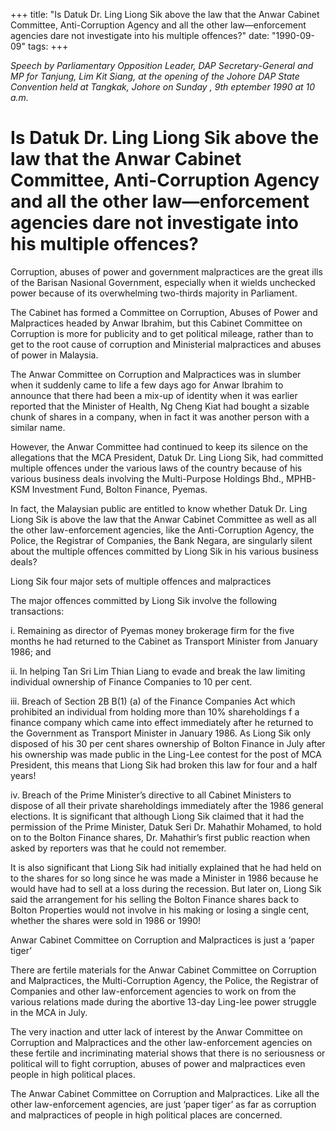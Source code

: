 +++ 
title: "Is Datuk Dr. Ling Liong Sik above the law that the Anwar Cabinet Committee, Anti-Corruption Agency and all the other law—enforcement agencies dare not investigate into his multiple offences?"
date: "1990-09-09"
tags:
+++

_Speech by Parliamentary Opposition Leader, DAP Secretary-General and MP for Tanjung, Lim Kit Siang, at the opening of the Johore DAP State Convention held at Tangkak, Johore on Sunday , 9th eptember 1990 at 10 a.m._

# Is Datuk Dr. Ling Liong Sik above the law that the Anwar Cabinet Committee, Anti-Corruption Agency and all the other law—enforcement agencies dare not investigate into his multiple offences?

Corruption, abuses of power and government malpractices are the great ills of the Barisan Nasional Government, especially when it wields unchecked power because of its overwhelming two-thirds majority in Parliament.</u>

The Cabinet has formed a Committee on Corruption, Abuses of Power and Malpractices headed by Anwar Ibrahim, but this Cabinet Committee on Corruption is more for publicity and to get political mileage, rather than to get to the root cause of corruption and Ministerial malpractices and abuses of power in Malaysia.

The Anwar Committee on Corruption and Malpractices was in slumber when it suddenly came to life a few days ago for Anwar Ibrahim to announce that there had been a mix-up of identity when it was earlier reported that the Minister of Health, Ng Cheng Kiat had bought a sizable chunk of shares in a company, when in fact it was another person with a similar name.

However, the Anwar Committee had continued to keep its silence on the allegations that the MCA President, Datuk Dr. Ling Liong Sik, had committed multiple offences under the various laws of the country because of his various business deals involving the Multi-Purpose Holdings Bhd., MPHB-KSM Investment Fund, Bolton Finance, Pyemas.

In fact, the Malaysian public are entitled to know whether Datuk Dr. Ling Liong Sik is above the law that the Anwar Cabinet Committee as well as all the other law-enforcement agencies, like the Anti-Corruption Agency, the Police, the Registrar of Companies, the Bank Negara, are singularly silent about the multiple offences committed by Liong Sik in his various business deals?

Liong Sik four major sets of multiple offences and malpractices

The major offences committed by Liong Sik involve the following transactions:

i.	Remaining as director of Pyemas money brokerage firm for the five months he had returned to the Cabinet as Transport Minister from January 1986; and

ii.	In helping Tan Sri Lim Thian Liang to evade and break the law limiting individual ownership of Finance Companies to 10 per cent.

iii.	Breach of Section 2B B(1) (a) of the Finance Companies Act which prohibited an individual from holding more than 10% shareholdings f a finance company which came into effect immediately after he returned to the Government as Transport Minister in January 1986. As Liong Sik only disposed of his 30 per cent shares ownership of Bolton Finance in July after his ownership was made public in the Ling-Lee contest for the post of MCA President, this means that Liong Sik had broken this law for four and a half years!

iv.	Breach of the Prime Minister’s directive to all Cabinet Ministers to dispose of all their private shareholdings immediately after the 1986 general elections. It is significant that although Liong Sik claimed that it had the permission of the Prime Minister, Datuk Seri Dr. Mahathir Mohamed, to hold on to the Bolton Finance shares, Dr. Mahathir’s first public reaction when asked by reporters was that he could not remember.

It is also significant that Liong Sik had initially explained that he had held on to the shares for so long since he was made a Minister in 1986 because he would have had to sell at a loss during the recession. But later on, Liong Sik said the arrangement for his selling the Bolton Finance shares back to Bolton Properties would not involve in his making or losing a single cent, whether the shares were sold in 1986 or 1990!

Anwar Cabinet Committee on Corruption and Malpractices is just a ‘paper tiger’

There are fertile materials for the Anwar Cabinet Committee on Corruption and Malpractices, the Multi-Corruption Agency, the Police, the Registrar of Companies and other law-enforcement agencies to work on from the various relations made during the abortive 13-day Ling-lee power struggle in the MCA in July.

The very inaction and utter lack of interest by the Anwar Committee on Corruption and Malpractices and the other law-enforcement agencies on these fertile and incriminating material shows that there is no seriousness or political will to fight corruption, abuses of power and malpractices even people in high political places.

The Anwar Cabinet Committee on Corruption and Malpractices. Like all the other law-enforcement agencies, are just ‘paper tiger’ as far as corruption and malpractices of people in high political places are concerned.
 
